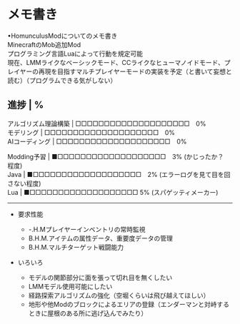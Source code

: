 # メモ書き


•HomunculusModについてのメモ書き  
MinecraftのMob追加Mod  
プログラミング言語Luaによって行動を規定可能  
現在、LMMライクなベーシックモード、CCライクなヒューマノイドモード、プレイヤーの再現を目指すマルチプレイヤーモードの実装を予定（と書いて妄想と読む）（プログラムできる気がしない）
  
  
進捗 |   %
---------------------------------------------------------------------------------------------
アルゴリズム理論構築    |         □□□□□□□□□□□□□□□□□□□□　0%  
モデリング              |         □□□□□□□□□□□□□□□□□□□□　0%  
AIコーディング          |         □□□□□□□□□□□□□□□□□□□□　0%  
  
Modding予習             |         ■□□□□□□□□□□□□□□□□□□□　3% (かじったか？　程度)  
Java                    |         ■□□□□□□□□□□□□□□□□□□□　2% (エラーログを見て目を回さない程度)  
Lua                     |         ■□□□□□□□□□□□□□□□□□□□  5% (スパゲッティメーカー)   
  
  
---
  
- 要求性能  
    - -.H.Mプレイヤーインベントリの常時監視  
    - B.H.M.アイテムの属性データ、重要度データの管理  
    - B.H.M.マルチターゲット戦闘能力  
  
  
- いろいろ  
    - モデルの関節部分に面を張って切れ目を無くしたい  
    - LMMモデル使用可能にしたい  
    - 経路探索アルゴリズムの強化（空堀くらいは飛び越えてほしい）  
    - 地形や他Modのブロックによるエリアの登録（エンダーマンと対峙するときに屋根のある所に逃げ込んでみたり）  











